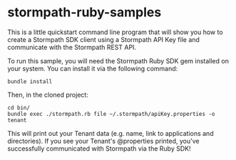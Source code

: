 stormpath-ruby-samples
======================

This is a little quickstart command line program that will show you how to
create a Stormpath SDK client using a Stormpath API Key file and communicate
with the Stormpath REST API.

To run this sample, you will need the Stormpath Ruby SDK gem installed on your
system.  You can install it via the following command:

    bundle install

Then, in the cloned project:

    cd bin/
    bundle exec ./stormpath.rb file ~/.stormpath/apiKey.properties -o tenant

This will print out your Tenant data (e.g. name, link to applications and
directories).  If you see your Tenant's @properties printed, you've successfully
communicated with Stormpath via the Ruby SDK!
